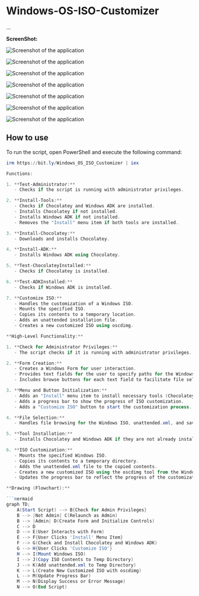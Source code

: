 # Windows-OS-ISO-Customizer
...

**ScreenShot:**

![Screenshot of the application](https://github.com/Earljohn25/Windows-OS-ISO-Customizer/raw/main/ScreenShot/project_1.0.png)

![Screenshot of the application](https://github.com/Earljohn25/Windows-OS-ISO-Customizer/raw/main/ScreenShot/1.png)

![Screenshot of the application](https://github.com/Earljohn25/Windows-OS-ISO-Customizer/raw/main/ScreenShot/2.png)

![Screenshot of the application](https://github.com/Earljohn25/Windows-OS-ISO-Customizer/raw/main/ScreenShot/3.png)

![Screenshot of the application](https://github.com/Earljohn25/Windows-OS-ISO-Customizer/raw/main/ScreenShot/4.png)

![Screenshot of the application](https://github.com/Earljohn25/Windows-OS-ISO-Customizer/raw/main/ScreenShot/5.png)

![Screenshot of the application](https://github.com/Earljohn25/Windows-OS-ISO-Customizer/raw/main/ScreenShot/6.png)

## How to use

To run the script, open PowerShell and execute the following command:

```powershell
irm https://bit.ly/Windows_OS_ISO_Customizer | iex

Functions:

1. **Test-Administrator:**
   - Checks if the script is running with administrator privileges.

2. **Install-Tools:**
   - Checks if Chocolatey and Windows ADK are installed.
   - Installs Chocolatey if not installed.
   - Installs Windows ADK if not installed.
   - Removes the "Install" menu item if both tools are installed.

3. **Install-Chocolatey:**
   - Downloads and installs Chocolatey.

4. **Install-ADK:**
   - Installs Windows ADK using Chocolatey.

5. **Test-ChocolateyInstalled:**
   - Checks if Chocolatey is installed.

6. **Test-ADKInstalled:**
   - Checks if Windows ADK is installed.

7. **Customize ISO:**
   - Handles the customization of a Windows ISO.
   - Mounts the specified ISO.
   - Copies its contents to a temporary location.
   - Adds an unattended installation file.
   - Creates a new customized ISO using oscdimg.

**High-Level Functionality:**

1. **Check for Administrator Privileges:**
   - The script checks if it is running with administrator privileges. If not, it relaunches itself with elevated privileges.

2. **Form Creation:**
   - Creates a Windows Form for user interaction.
   - Provides text fields for the user to specify paths for the Windows ISO, unattended.xml file, and the save location for the new ISO.
   - Includes browse buttons for each text field to facilitate file selection.

3. **Menu and Button Initialization:**
   - Adds an "Install" menu item to install necessary tools (Chocolatey and Windows ADK).
   - Adds a progress bar to show the progress of ISO customization.
   - Adds a "Customize ISO" button to start the customization process.

4. **File Selection:**
   - Handles file browsing for the Windows ISO, unattended.xml, and save location.

5. **Tool Installation:**
   - Installs Chocolatey and Windows ADK if they are not already installed.

6. **ISO Customization:**
   - Mounts the specified Windows ISO.
   - Copies its contents to a temporary directory.
   - Adds the unattended.xml file to the copied contents.
   - Creates a new customized ISO using the oscdimg tool from the Windows ADK.
   - Updates the progress bar to reflect the progress of the customization process.

**Drawing (Flowchart):**

```mermaid
graph TD;
    A(Start Script) --> B{Check for Admin Privileges}
    B --> |Not Admin| C(Relaunch as Admin)
    B --> |Admin| D(Create Form and Initialize Controls)
    C --> D
    D --> E(User Interacts with Form)
    E --> F{User Clicks 'Install' Menu Item}
    F --> G(Check and Install Chocolatey and Windows ADK)
    G --> H{User Clicks 'Customize ISO'}
    H --> I(Mount Windows ISO)
    I --> J(Copy ISO Contents to Temp Directory)
    J --> K(Add unattended.xml to Temp Directory)
    K --> L(Create New Customized ISO with oscdimg)
    L --> M(Update Progress Bar)
    M --> N(Display Success or Error Message)
    N --> O(End Script)
